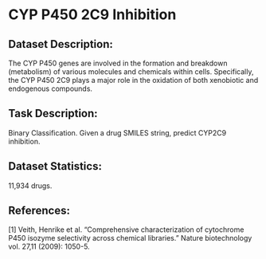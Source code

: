 # CYP P450 2C9 Inhibition

## Dataset Description: 

The CYP P450 genes are involved in the formation and breakdown (metabolism) of various molecules and chemicals within cells. Specifically, the CYP P450 2C9 plays a major role in the oxidation of both xenobiotic and endogenous compounds.

## Task Description: 

Binary Classification. Given a drug SMILES string, predict CYP2C9 inhibition.

## Dataset Statistics: 

11,934 drugs.

## References:

[1] Veith, Henrike et al. “Comprehensive characterization of cytochrome P450 isozyme selectivity across chemical libraries.” Nature biotechnology vol. 27,11 (2009): 1050-5.
